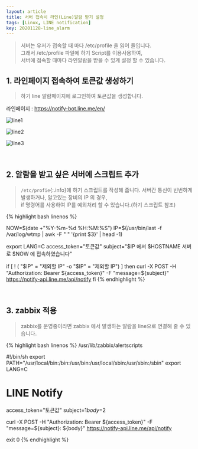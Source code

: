 ```yaml
---
layout: article
title: 서버 접속시 라인(Line)알람 받기 설정
tags: [Linux, LINE notification]
key: 20201128-line_alarm
---
```


> 서버는 유저가 접속할 때 마다 /etc/profile 을 읽어 들입니다.  
> 그래서 /etc/profile 파일에 하기 Script를 이용사용하여,  
> 서버에 접속할 때마다 라인알람을 받을 수 있게 설정 할 수 있습니다.


## 1. 라인페이지 접속하여 토큰값 생성하기

> 하기 line 알람페이지에 로그인하여 토큰값을 생성합니다.

라인페이지 : <https://notify-bot.line.me/en/>

![line1](http://drive.google.com/uc?export=view&id=1cWjSGfRaUAhTBAFzqMFVSpv5xckQcpjs)

![line2](http://drive.google.com/uc?export=view&id=1S7dK1SJyxSIGHUZKjQckzBCouZaL9zWp)

![line3](http://drive.google.com/uc?export=view&id=1kFviSIs60tN6HN_QcTsNQo8hvEMmVlyt)

<br>

## 2. 알람을 받고 싶은 서버에 스크립트 추가

> `/etc/profie`{:.info}에 하기 스크립트를 작성해 줍니다.
> 서버간 통신이 빈번하게 발생하거나, 알고있는 장비의 IP 의 경우,  
> if 명령어를 사용하여 IP를 예외처리 할 수 있습니다.(하기 스크립트 참조)

{% highlight bash linenos %}

NOW=$(date +"%Y-%m-%d %H:%M:%S")
IP=$(/usr/bin/last -f /var/log/wtmp | awk -F " " '{print $3}' | head -1)

export LANG=C
access_token="토큰값"
subject="$IP 에서 $HOSTNAME 서버로 $NOW 에 접속하였습니다"

if [ ! \( "$IP" = "제외할 IP" -o "$IP" = "제외할 IP"\) ]
then
      curl -X POST -H "Authorization: Bearer ${access_token}" -F "message=${subject}" https://notify-api.line.me/api/notify
fi
{% endhighlight %}

<br>

## 3. zabbix 적용

> zabbix를 운영중이라면 zabbix 에서 발생하는 알람을 line으로 연결해 줄 수 있습니다.

{% highlight bash linenos %}
/usr/lib/zabbix/alertscripts

#!/bin/sh
export PATH="/usr/local/bin:/bin:/usr/bin:/usr/local/sbin:/usr/sbin:/sbin"
export LANG=C

# LINE Notify
access_token="토큰값"
subject=$1
body=$2

curl -X POST -H "Authorization: Bearer ${access_token}" -F "message=${subject}: ${body}" https://notify-api.line.me/api/notify

exit 0
{% endhighlight %}
